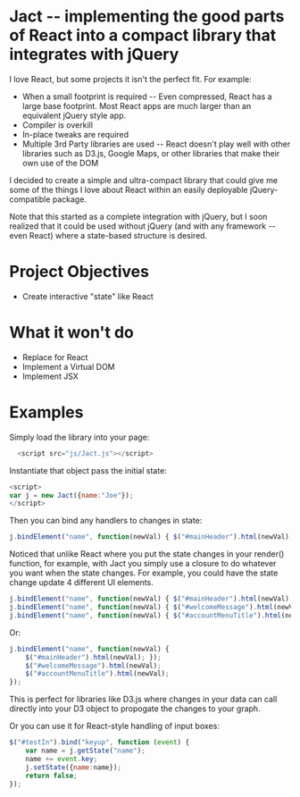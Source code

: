 # Jact -- implementing the good parts of React into a compact library that integrates with jQuery

I love React, but some projects it isn't the perfect fit. For example:

* When a small footprint is required -- Even compressed, React has a large base footprint. Most React apps are much larger than an equivalent jQuery style app.
* Compiler is overkill
* In-place tweaks are required
* Multiple 3rd Party libraries are used -- React doesn't play well with other libraries such as D3.js, Google Maps, or other libraries that make their own use of the DOM

I decided to create a simple and ultra-compact library that could give me some of the things I love about React within an easily deployable jQuery-compatible package.

Note that this started as a complete integration with jQuery, but I soon realized that it could be used without jQuery (and with any framework -- even React) where a state-based structure is desired.

# Project Objectives

* Create interactive "state" like React

# What it won't do

* Replace for React
* Implement a Virtual DOM
* Implement JSX

# Examples

Simply load the library into your page:

```javascript
  <script src="js/Jact.js"></script>
```

Instantiate that object pass the initial state:

```javascript
<script>
var j = new Jact({name:"Joe"});
</script>
```

Then you can bind any handlers to changes in state:

```javascript
j.bindElement("name", function(newVal) { $("#mainHeader").html(newVal); });
```

Noticed that unlike React where you put the state changes in your render() function, for example, with Jact you simply use a closure to do whatever you want when the state changes. For example, you could have the state change update 4 different UI elements.

```javascript
j.bindElement("name", function(newVal) { $("#mainHeader").html(newVal); });
j.bindElement("name", function(newVal) { $("#welcomeMessage").html(newVal); });
j.bindElement("name", function(newVal) { $("#accountMenuTitle").html(newVal); });
```

Or:

```javascript
j.bindElement("name", function(newVal) {
    $("#mainHeader").html(newVal); });
    $("#welcomeMessage").html(newVal);
    $("#accountMenuTitle").html(newVal);
});
```

This is perfect for libraries like D3.js where changes in your data can call directly into your D3 object to propogate the changes to your graph.

Or you can use it for React-style handling of input boxes:

```javascript
$("#testIn").bind("keyup", function (event) {
    var name = j.getState("name");
    name += event.key;
    j.setState({name:name});
    return false;
});
```

